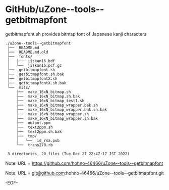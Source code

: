 # GitHub/uZone--tools--getbitmapfont

getbitmapfont.sh provides bitmap font of Japanese kanji characters

    ./uZone--tools--getbitmapfont
     ├──  README.md
     ├──  README.md.old
     ├──  fonts/
     │   ├──  jiskan16.bdf
     │   └──  jiskan16.pcf.gz
     ├──  getbitmapfont.sh
     ├──  getbitmapfont.sh.bak
     ├──  getbitmapfontX.sh
     ├──  getbitmapfontX.sh.bak
     └──  misc/
         ├──  make_16xN_bitmap.sh
         ├──  make_16xN_bitmap.sh.bak
         ├──  make_16xN_bitmap_test1.sh
         ├──  make_16xN_bitmap_wrapper.bak.sh
         ├──  make_16xN_bitmap_wrapper.bak.sh.bak
         ├──  make_16xN_bitmap_wrapper.sh
         ├──  make_16xN_bitmap_wrapper.sh.bak
         ├──  output.ppm
         ├──  text2ppm.sh
         ├──  text2ppm.sh.bak
         ├──  tmp/
         │   └──  id_rsa.pub
         └──  trans270.rb
     
     3 directories, 20 files (Tue Dec 27 22:47:17 JST 2022)


Note: URL = https://github.com/hohno-46466/uZone--tools--getbitmapfont

Note: URL = git@github.com:hohno-46466/uZone--tools--getbitmapfont.git

-EOF-
